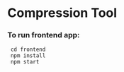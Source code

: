 # Compression Tool

### To run frontend app:
<code> cd frontend </code> \
<code> npm install </code> \
<code> npm start </code> 
